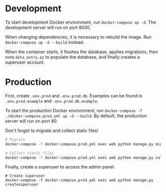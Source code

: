 # Development
To start development Docker environment, run `docker-compose up -d`. The development server will run on port 8000.

When changing dependencies, it is necessary to rebuild the image. Run `docker-compose up -d --build` instead.

When the container starts, it flushes the database, applies migrations, then runs `data_entry.py` to populate the database, and finally creates a superuser account.

# Production
First, create `.env.prod` and `.env.prod.db`. Examples can be found in `.env.prod.example` and `.env.prod.db.example`.

To start the production Docker environment, run `docker-compose -f ./docker-compose.prod.yml up -d --build`. By default, the production server will run on port 80.

Don't forget to migrate and collect static files!
```sh
# Migrate
docker-compose -f docker-compose.prod.yml exec web python manage.py migrate --noinput

# Collect static files
docker-compose -f docker-compose.prod.yml exec web python manage.py collectstatic --noinput --clear
```

Finally, create a superuser to access the admin panel.
```
# Create superuser
docker-compose -f docker-compose.prod.yml exec web python manage.py createsuperuser
```
